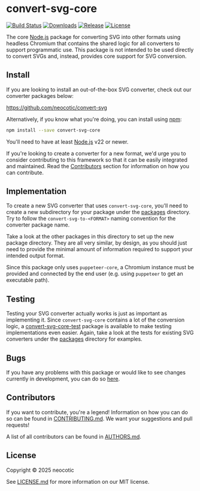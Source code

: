 # convert-svg-core

[![Build Status](https://img.shields.io/github/actions/workflow/status/neocotic/convert-svg/ci.yml?event=push&style=for-the-badge)](https://github.com/neocotic/convert-svg/actions/workflows/ci.yml)
[![Downloads](https://img.shields.io/npm/dw/convert-svg-core?style=for-the-badge)](https://github.com/neocotic/convert-svg/tree/main/packages/convert-svg-core)
[![Release](https://img.shields.io/npm/v/convert-svg-core?style=for-the-badge)](https://github.com/neocotic/convert-svg/tree/main/packages/convert-svg-core)
[![License](https://img.shields.io/github/license/neocotic/convert-svg?style=for-the-badge)](https://github.com/neocotic/convert-svg/blob/main/LICENSE.md)

The core [Node.js](https://nodejs.org) package for converting SVG into other formats using headless Chromium that
contains the shared logic for all converters to support programmatic use. This package is not intended to be used
directly to convert SVGs and, instead, provides core support for SVG conversion.

## Install

If you are looking to install an out-of-the-box SVG converter, check out our converter packages below:

https://github.com/neocotic/convert-svg

Alternatively, if you know what you're doing, you can install using [npm](https://npmjs.com):

``` sh
npm install --save convert-svg-core
```

You'll need to have at least [Node.js](https://nodejs.org) v22 or newer.

If you're looking to create a converter for a new format, we'd urge you to consider contributing to this framework so
that it can be easily integrated and maintained. Read the [Contributors](#contributors) section for information on how
you can contribute.

## Implementation

To create a new SVG converter that uses `convert-svg-core`, you'll need to create a new subdirectory for your package
under the [packages](https://github.com/neocotic/convert-svg/tree/main/packages) directory. Try to follow the
`convert-svg-to-<FORMAT>` naming convention for the converter package name.

Take a look at the other packages in this directory to set up the new package directory. They are all very similar, by
design, as you should just need to provide the minimal amount of information required to support your intended output
format.

Since this package only uses `puppeteer-core`, a Chromium instance must be provided and connected by the end user (e.g.
using `puppeteer` to get an executable path).

## Testing

Testing your SVG converter actually works is just as important as implementing it. Since `convert-svg-core` contains a
lot of the conversion logic, a
[convert-svg-core-test](https://github.com/neocotic/convert-svg/tree/main/packages/convert-svg-core-test) package is
available to make testing implementations even easier. Again, take a look at the tests for existing SVG converters under
the [packages](https://github.com/neocotic/convert-svg/tree/main/packages) directory for examples.

## Bugs

If you have any problems with this package or would like to see changes currently in development, you can do so
[here](https://github.com/neocotic/convert-svg/issues).

## Contributors

If you want to contribute, you're a legend! Information on how you can do so can be found in
[CONTRIBUTING.md](https://github.com/neocotic/convert-svg/blob/main/CONTRIBUTING.md). We want your suggestions and pull
requests!

A list of all contributors can be found in [AUTHORS.md](https://github.com/neocotic/convert-svg/blob/main/AUTHORS.md).

## License

Copyright © 2025 neocotic

See [LICENSE.md](https://github.com/neocotic/convert-svg/raw/main/LICENSE.md) for more information on our MIT license.

